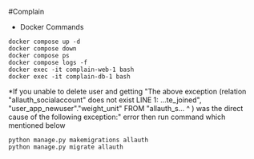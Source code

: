 #Complain


* Docker Commands
```
docker compose up -d
docker compose down
docker compose ps
docker compose logs -f
docker exec -it complain-web-1 bash
docker exec -it complain-db-1 bash
```

*If you unable to delete user and getting "The above exception (relation "allauth_socialaccount" does not exist LINE 1: ...te_joined", "user_app_newuser"."weight_unit" FROM "allauth_s... ^ ) was the direct cause of the following exception:" error then run command which mentioned below

```
python manage.py makemigrations allauth
python manage.py migrate allauth

```

